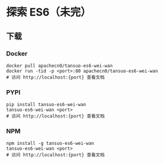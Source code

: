 # 探索 ES6（未完）

## 下载

### Docker

```
docker pull apachecn0/tansuo-es6-wei-wan
docker run -tid -p <port>:80 apachecn0/tansuo-es6-wei-wan
# 访问 http://localhost:{port} 查看文档
```

### PYPI

```
pip install tansuo-es6-wei-wan
tansuo-es6-wei-wan <port>
# 访问 http://localhost:{port} 查看文档
```

### NPM

```
npm install -g tansuo-es6-wei-wan
tansuo-es6-wei-wan <port>
# 访问 http://localhost:{port} 查看文档
```